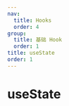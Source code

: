 ```yaml
---
nav:
  title: Hooks
  order: 4
group:
  title: 基础 Hook
  order: 1
title: useState
order: 1
---
```


# useState